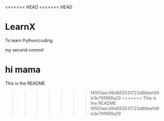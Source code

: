 <<<<<<< HEAD
<<<<<<< HEAD
# LearnX
To learn Python/coding

my second commit

hi mama
=======
This is the README
>>>>>>> f4551aec96d855531723d8bbefd9b3e79f989a29
=======
This is the README
>>>>>>> f4551aec96d855531723d8bbefd9b3e79f989a29
